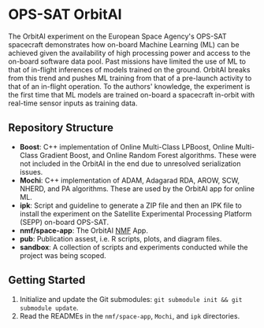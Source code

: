 # OPS-SAT OrbitAI
The OrbitAI experiment on the European Space Agency's OPS-SAT spacecraft demonstrates how on-board Machine Learning (ML) can be achieved given the availability of high processing power and access to the on-board software data pool. Past missions have limited the use of ML to that of in-flight inferences of models trained on the ground. OrbitAI breaks from this trend and pushes ML training from that of a pre-launch activity to that of an in-flight operation. To the authors' knowledge, the experiment is the first time that ML models are trained on-board a spacecraft in-orbit with real-time sensor inputs as training data.

## Repository Structure
- **Boost**: C++ implementation of Online Multi-Class LPBoost, Online Multi-Class Gradient Boost, and Online Random Forest algorithms. These were not included in the OrbitAI in the end due to unresolved serialization issues.
- **Mochi**: C++ implementation of ADAM, Adagarad RDA, AROW, SCW, NHERD, and PA algorithms. These are used by the OrbitAI app for online ML.
- **ipk**: Script and guideline to generate a ZIP file and then an IPK file to install the experiment on the Satellite Experimental Processing Platform (SEPP) on-board OPS-SAT.
- **nmf/space-app**: The OrbitAI [NMF](https://github.com/esa/nmf-mission-ops-sat) App.
- **pub**: Publication assest, i.e. R scripts, plots, and diagram files.
- **sandbox**: A collection of scripts and experiments conducted while the project was being scoped.
## Getting Started
1. Initialize and update the Git submodules: `git submodule init && git submodule update`.
2. Read the READMEs in the `nmf/space-app`, `Mochi`, and `ipk` directories.
